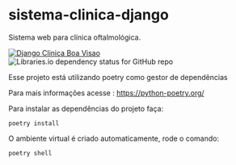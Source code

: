 # sistema-clinica-django

Sistema web para clínica oftalmológica.

[![Django Clinica Boa Visao](https://github.com/S4U-SYSTEMS/sistema-clinica-django/actions/workflows/django.yml/badge.svg)](https://github.com/S4U-SYSTEMS/sistema-clinica-django/actions/workflows/django.yml)
![Libraries.io dependency status for GitHub repo](https://img.shields.io/librariesio/github/S4U-SYSTEMS/sistema-clinica-django)

Esse projeto está utilizando poetry como gestor de dependências

Para mais informações acesse : https://python-poetry.org/

Para instalar as dependências do projeto faça:

```console
poetry install
```

O ambiente virtual é criado automaticamente, rode o comando:

```console
poetry shell
```